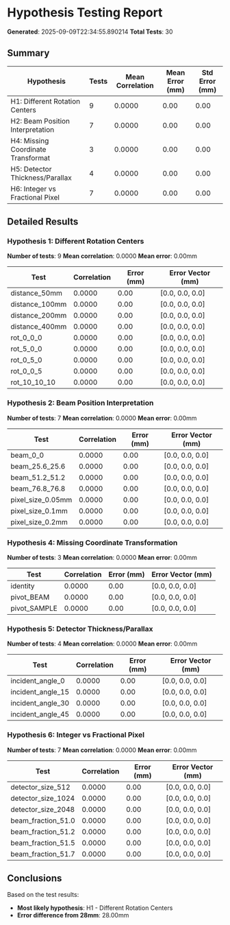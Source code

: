 # Hypothesis Testing Report

**Generated**: 2025-09-09T22:34:55.890214
**Total Tests**: 30

## Summary

| Hypothesis | Tests | Mean Correlation | Mean Error (mm) | Std Error (mm) |
|------------|-------|-----------------|-----------------|----------------|
| H1: Different Rotation Centers | 9 | 0.0000 | 0.00 | 0.00 |
| H2: Beam Position Interpretation | 7 | 0.0000 | 0.00 | 0.00 |
| H4: Missing Coordinate Transformat | 3 | 0.0000 | 0.00 | 0.00 |
| H5: Detector Thickness/Parallax | 4 | 0.0000 | 0.00 | 0.00 |
| H6: Integer vs Fractional Pixel | 7 | 0.0000 | 0.00 | 0.00 |

## Detailed Results

### Hypothesis 1: Different Rotation Centers

**Number of tests**: 9
**Mean correlation**: 0.0000
**Mean error**: 0.00mm

| Test | Correlation | Error (mm) | Error Vector (mm) |
|------|-------------|------------|-------------------|
| distance_50mm | 0.0000 | 0.00 | [0.0, 0.0, 0.0] |
| distance_100mm | 0.0000 | 0.00 | [0.0, 0.0, 0.0] |
| distance_200mm | 0.0000 | 0.00 | [0.0, 0.0, 0.0] |
| distance_400mm | 0.0000 | 0.00 | [0.0, 0.0, 0.0] |
| rot_0_0_0 | 0.0000 | 0.00 | [0.0, 0.0, 0.0] |
| rot_5_0_0 | 0.0000 | 0.00 | [0.0, 0.0, 0.0] |
| rot_0_5_0 | 0.0000 | 0.00 | [0.0, 0.0, 0.0] |
| rot_0_0_5 | 0.0000 | 0.00 | [0.0, 0.0, 0.0] |
| rot_10_10_10 | 0.0000 | 0.00 | [0.0, 0.0, 0.0] |

### Hypothesis 2: Beam Position Interpretation

**Number of tests**: 7
**Mean correlation**: 0.0000
**Mean error**: 0.00mm

| Test | Correlation | Error (mm) | Error Vector (mm) |
|------|-------------|------------|-------------------|
| beam_0_0 | 0.0000 | 0.00 | [0.0, 0.0, 0.0] |
| beam_25.6_25.6 | 0.0000 | 0.00 | [0.0, 0.0, 0.0] |
| beam_51.2_51.2 | 0.0000 | 0.00 | [0.0, 0.0, 0.0] |
| beam_76.8_76.8 | 0.0000 | 0.00 | [0.0, 0.0, 0.0] |
| pixel_size_0.05mm | 0.0000 | 0.00 | [0.0, 0.0, 0.0] |
| pixel_size_0.1mm | 0.0000 | 0.00 | [0.0, 0.0, 0.0] |
| pixel_size_0.2mm | 0.0000 | 0.00 | [0.0, 0.0, 0.0] |

### Hypothesis 4: Missing Coordinate Transformation

**Number of tests**: 3
**Mean correlation**: 0.0000
**Mean error**: 0.00mm

| Test | Correlation | Error (mm) | Error Vector (mm) |
|------|-------------|------------|-------------------|
| identity | 0.0000 | 0.00 | [0.0, 0.0, 0.0] |
| pivot_BEAM | 0.0000 | 0.00 | [0.0, 0.0, 0.0] |
| pivot_SAMPLE | 0.0000 | 0.00 | [0.0, 0.0, 0.0] |

### Hypothesis 5: Detector Thickness/Parallax

**Number of tests**: 4
**Mean correlation**: 0.0000
**Mean error**: 0.00mm

| Test | Correlation | Error (mm) | Error Vector (mm) |
|------|-------------|------------|-------------------|
| incident_angle_0 | 0.0000 | 0.00 | [0.0, 0.0, 0.0] |
| incident_angle_15 | 0.0000 | 0.00 | [0.0, 0.0, 0.0] |
| incident_angle_30 | 0.0000 | 0.00 | [0.0, 0.0, 0.0] |
| incident_angle_45 | 0.0000 | 0.00 | [0.0, 0.0, 0.0] |

### Hypothesis 6: Integer vs Fractional Pixel

**Number of tests**: 7
**Mean correlation**: 0.0000
**Mean error**: 0.00mm

| Test | Correlation | Error (mm) | Error Vector (mm) |
|------|-------------|------------|-------------------|
| detector_size_512 | 0.0000 | 0.00 | [0.0, 0.0, 0.0] |
| detector_size_1024 | 0.0000 | 0.00 | [0.0, 0.0, 0.0] |
| detector_size_2048 | 0.0000 | 0.00 | [0.0, 0.0, 0.0] |
| beam_fraction_51.0 | 0.0000 | 0.00 | [0.0, 0.0, 0.0] |
| beam_fraction_51.2 | 0.0000 | 0.00 | [0.0, 0.0, 0.0] |
| beam_fraction_51.5 | 0.0000 | 0.00 | [0.0, 0.0, 0.0] |
| beam_fraction_51.7 | 0.0000 | 0.00 | [0.0, 0.0, 0.0] |

## Conclusions

Based on the test results:

- **Most likely hypothesis**: H1 - Different Rotation Centers
- **Error difference from 28mm**: 28.00mm
